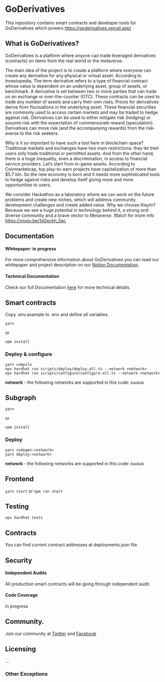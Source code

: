 # GoDerivatives

This repository contains smart contracts and developer tools for GoDerivatives which powers https://goderivatives.vercel.app/

## What is GoDerivatives?

GoDerivatives is a platform where anyone can trade leveraged derivatives (contracts) on items from the real world or the metaverse.

The main idea of the project is to create a platform where everyone can create any derivative for any physical or virtual asset. According to Investopedia, The term derivative refers to a type of financial contract whose value is dependent on an underlying asset, group of assets, or benchmark. A derivative is set between two or more parties that can trade on an exchange or over-the-counter (OTC). These contracts can be used to trade any number of assets and carry their own risks. Prices for derivatives derive from fluctuations in the underlying asset. These financial securities are commonly used to access certain markets and may be traded to hedge against risk. Derivatives can be used to either mitigate risk (hedging) or assume risk with the expectation of commensurate reward (speculation). Derivatives can move risk (and the accompanying rewards) from the risk-averse to the risk seekers.

Why is it so important to have such a tool here in blockchain space? Traditional markets and exchanges have two main restrictions: they let their users only trade traditional or permitted assets. And from the other hand, there is a huge inequality, even a discrimination, in access to financial service providers. Let’s start from in-game assets. According to Coinmarketcap, top play-to-earn projects have capitalization of more than $5.7 bln. So the new economy is born and it needs more sophisticated tools to hedge against risks and develop itself giving more and more opportunities to users.

We consider Hackathon as a laboratory where we can work on the future problems and create new niches, which will address community development challenges and create added value. Why we choose Klaytn? Because we see a huge potential in technology behind it, a strong and diverse community and a brave vector to Metaverse. Watch for more info https://youtu.be/1xDpckh_5ac

## Documentation

#### Whitepaper: in progress

For more comprehensive information about GoDerivatives you can read our whitepaper and project description on our [Notion Documentation](https://husky-breath-587.notion.site/GoDerivatives-Klaytn-Hackathon-0cd736e825d14df3ab060a3742ed21c1).

#### Technical Documentation

Check our full Documentation [here](https://husky-breath-587.notion.site/GoDerivatives-Klaytn-Hackathon-0cd736e825d14df3ab060a3742ed21c1) for more technical details.

## Smart contracts

Copy .env.example to .env and define all variables.

`yarn`

or

`npm install`

### Deploy & configure

```
yarn compile
npx hardhat run scripts/deploy/deploy-all.ts --network <network>
npx hardhat run scripts/configure/configure-all.ts --network <network>
```

**network** - the following networks are supported in this code: `baobab`


## Subgraph

`yarn`

or

`npm install`

### Deploy

```
yarn codegen:<network>
yarn deploy:<network>
```

**network** - the following networks are supported in this code: `baobab`

## Frontend

`yarn start`
or
`npm run start`

## Testing

```
npx hardhat tests
```

## Contracts

You can find current contract addresses at deployments.json file.

## Security

#### Independent Audits

All production smart contracts will be going through independent audit.

#### Code Coverage

in progress

## Community.

Join our community at [Twitter](https://twitter.com/StanislavPodya3) and [Facebook](https://www.facebook.com/profile.php?id=100086849285426)

## Licensing

...

### Other Exceptions